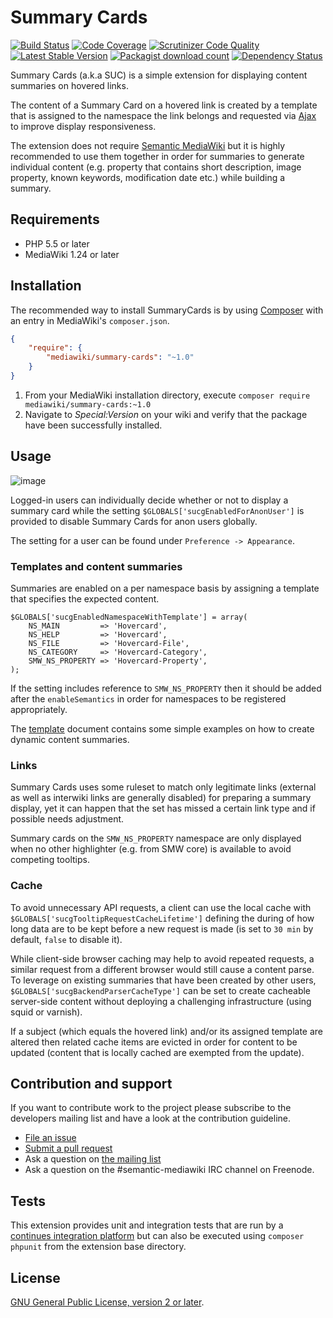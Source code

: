 # Summary Cards

[![Build Status](https://secure.travis-ci.org/SemanticMediaWiki/SummaryCards.svg?branch=master)](http://travis-ci.org/SemanticMediaWiki/SummaryCards)
[![Code Coverage](https://scrutinizer-ci.com/g/SemanticMediaWiki/SummaryCards/badges/coverage.png?b=master)](https://scrutinizer-ci.com/g/SemanticMediaWiki/SummaryCards/?branch=master)
[![Scrutinizer Code Quality](https://scrutinizer-ci.com/g/SemanticMediaWiki/SummaryCards/badges/quality-score.png?b=master)](https://scrutinizer-ci.com/g/SemanticMediaWiki/SummaryCards/?branch=master)
[![Latest Stable Version](https://poser.pugx.org/mediawiki/summary-cards/version.png)](https://packagist.org/packages/mediawiki/summary-cards)
[![Packagist download count](https://poser.pugx.org/mediawiki/summary-cards/d/total.png)](https://packagist.org/packages/mediawiki/summary-cards)
[![Dependency Status](https://www.versioneye.com/php/mediawiki:summary-cards/badge.png)](https://www.versioneye.com/php/mediawiki:summary-cards)

Summary Cards (a.k.a SUC) is a simple extension for displaying content summaries on
hovered links.

The content of a Summary Card on a hovered link is created by a template that is
assigned to the namespace the link belongs and requested via [Ajax][ajax] to improve
display responsiveness.

The extension does not require [Semantic MediaWiki][smw] but it is highly recommended to
use them together in order for summaries to generate individual content (e.g. property
that contains short description, image property, known keywords, modification date etc.)
while building a summary.

## Requirements

- PHP 5.5 or later
- MediaWiki 1.24 or later

## Installation

The recommended way to install SummaryCards is by using [Composer][composer] with
an entry in MediaWiki's `composer.json`.

```json
{
	"require": {
		"mediawiki/summary-cards": "~1.0"
	}
}
```
1. From your MediaWiki installation directory, execute
   `composer require mediawiki/summary-cards:~1.0`
2. Navigate to _Special:Version_ on your wiki and verify that the package
   have been successfully installed.

## Usage

![image](https://cloud.githubusercontent.com/assets/1245473/15775040/0033ad4c-2980-11e6-9514-007afc0ed630.png)

Logged-in users can individually decide whether or not to display a summary card while
the setting `$GLOBALS['sucgEnabledForAnonUser']` is provided to disable Summary Cards
for anon users globally.

The setting for a user can be found under `Preference -> Appearance`.

### Templates and content summaries

Summaries are enabled on a per namespace basis by assigning a template that specifies
the expected content.

```
$GLOBALS['sucgEnabledNamespaceWithTemplate'] = array(
	NS_MAIN         => 'Hovercard',
	NS_HELP         => 'Hovercard',
	NS_FILE         => 'Hovercard-File',
	NS_CATEGORY     => 'Hovercard-Category',
	SMW_NS_PROPERTY => 'Hovercard-Property',
);
```

If the setting includes reference to `SMW_NS_PROPERTY` then it should be added after
the `enableSemantics` in order for namespaces to be registered appropriately.

The [template][temp] document contains some simple examples on how to create dynamic
content summaries.

### Links

Summary Cards uses some ruleset to match only legitimate links (external as well as
interwiki links are generally disabled) for preparing a summary display, yet it
can happen that the set has missed a certain link type and if possible needs adjustment.

Summary cards on the `SMW_NS_PROPERTY` namespace are only displayed when no
other highlighter (e.g. from SMW core) is available to avoid competing tooltips.

### Cache

To avoid unnecessary API requests, a client can use the local cache with
`$GLOBALS['sucgTooltipRequestCacheLifetime']` defining the during of how long
data are to be kept before a new request is made (is set to `30 min` by
default, `false` to disable it).

While client-side browser caching may help to avoid repeated requests, a
similar request from a different browser would still cause a content parse.
To leverage on existing summaries that have been created by other users,
`$GLOBALS['sucgBackendParserCacheType']` can be set to create cacheable
server-side content without deploying a challenging infrastructure (using
squid or varnish).

If a subject (which equals the hovered link) and/or its assigned template are
altered then related cache items are evicted in order for content to be
updated (content that is locally cached are exempted from the update).

## Contribution and support

If you want to contribute work to the project please subscribe to the developers mailing list and
have a look at the contribution guideline.

* [File an issue](https://github.com/SemanticMediaWiki/SummaryCards/issues)
* [Submit a pull request](https://github.com/SemanticMediaWiki/SummaryCards/pulls)
* Ask a question on [the mailing list](https://semantic-mediawiki.org/wiki/Mailing_list)
* Ask a question on the #semantic-mediawiki IRC channel on Freenode.

## Tests

This extension provides unit and integration tests that are run by a [continues integration platform][travis]
but can also be executed using `composer phpunit` from the extension base directory.

## License

[GNU General Public License, version 2 or later][gpl-licence].

[gpl-licence]: https://www.gnu.org/copyleft/gpl.html
[travis]: https://travis-ci.org/SemanticMediaWiki/SummaryCards
[smw]: https://github.com/SemanticMediaWiki/SemanticMediaWiki
[composer]: https://getcomposer.org/
[ajax]: https://en.wikipedia.org/wiki/Ajax_(programming)
[temp]: https://github.com/SemanticMediaWiki/SummaryCards/blob/master/docs/templates.md
